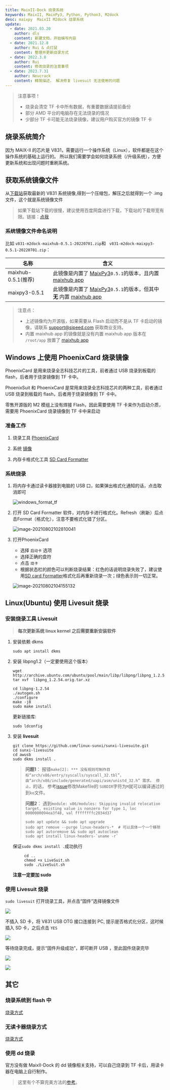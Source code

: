 ```yaml
---
title: MaixII-Dock 烧录系统
keywords: MaixII, MaixPy3, Python, Python3, M2dock
desc: maixpy  MaixII M2dock 烧录系统
update:
  - date: 2021.03.20
    author: dls
    content: 新建文档，开始编写内容
  - date: 2021.12.8
    author: Rui & 点灯鼠
    content: 整理并更新烧录方式
  - date: 2022.3.8
    author: Rui
    content: 修改烧录的注意事项
  - date: 2023.7.31
    author: Neucrack
    content: 精简描述， 解决修复 livesuit 无法使用的问题
---
```


> 注意事项！
> - 烧录会清空 TF 卡中所有数据，有重要数据请提前备份
> - 部分 AMD 平台的电脑存在无法烧录的情况
> - 少部分 TF 卡可能无法烧录镜像，建议用户购买官方的镜像 TF 卡

## 烧录系统简介

因为 MAIX-II 的芯片是 V831，需要运行一个操作系统（Linux），软件都是在这个操作系统的基础上运行的。
所以我们需要学会如何烧录系统（/升级系统），方便更新系统和出现问题时重刷系统。


## 获取系统镜像文件

从[下载站](https://dl.sipeed.com/shareURL/MaixII/MaixII-Dock/SDK/release)获取最新的 V831 系统镜像,得到一个压缩包，解压之后就得到一个 .img 文件，这个就是系统镜像文件

> 如果下载站下载的很慢，建议使用百度网盘进行下载，下载站的下载带宽有限。链接：[点我](https://pan.baidu.com/s/1vCExI3_48Q90JrxO70JdiQ)

### 系统镜像文件命名说明

比如 `v831-m2dock-maixhub-0.5.1-20220701.zip`和 ` v831-m2dock-maixpy3-0.5.1-20220701.zip`：

| 名称          | 含义                                                                                                              |
| ------------- | ----------------------------------------------------------------------------------------------------------------- |
| maixhub-0.5.1(推荐) | 此镜像是内置了 [MaixPy3](https://wiki.sipeed.com/maixpy3)`0.5.1`的版本，且内置 [maixhub app](https://maixhub.com/app/1)        |
| maixpy3-0.5.1 | 此镜像是内置了 [MaixPy3](https://wiki.sipeed.com/maixpy3)`0.5.1`的版本，但其中 **无** 内置 [maixhub app](https://maixhub.com/app/1) |

> 注意点：
> * 上述镜像均为开源版，如果需要从 Flash 启动而不是从 TF 卡启动的镜像，请联系 support@sipeed.com 获取商业支持。
> * 内置 maixhub app 的镜像就是没有内置 maixhub app 版本在 `/root/app` 放置了 [maixhub app](https://maixhub.com/app/1)

## Windows 上使用 PhoenixCard 烧录镜像

PhoenixCard 是用来烧录全志科技芯片的工具，前者通过 USB 烧录到板载的 flash，后者用于烧录镜像到 TF 卡中。

PhoenixSuit 和 PhoenixCard 是常用来烧录全志科技芯片的两种工具，前者通过 USB 烧录到板载的 flash，后者用于烧录镜像到 TF 卡中。

零售开源版的 M2 模组上没有焊接 Flash，因此需要使用 TF 卡来作为启动介质，需要用 PhoenixCard 烧录镜像到 TF 卡中来启动

### 准备工作

1. 烧录工具 [PhoenixCard](https://dl.sipeed.com/shareURL/MaixII/MaixII-Dock/SDK/tools)

2. 系统 [镜像](https://dl.sipeed.com/shareURL/MaixII/MaixII-Dock/SDK/release)

3. 内存卡格式化工具 [SD Card Formatter](https://www.sdcard.org/downloads/formatter/eula_windows/SDCardFormatterv5_WinEN.zip)

### 系统烧录

1. 将内存卡通过读卡器接到电脑的 USB 口，如果弹出格式化通知的话，点击取消即可

     ![windows_format_tf](./asserts/windows_format_tf.png)

2. 打开 SD Card Formatter 软件，对内存卡进行格式化。Refresh（刷新）后点击Format（格式化），注意不要格式化错了分区。

     ![image-20210802102810041](./../../../assets/maixII/V831/image-20210802102810041.png)

3. 打开PhoenixCard
     - 选择 `启动卡` 选项
     - 选择正确的盘符
     - 点击 `烧卡`
     - 根据状态栏的颜色可以判断烧录结果：红色的话说明烧录失败了，建议使用[SD card Formatter](https://www.sdcard.org/downloads/formatter/eula_windows/SDCardFormatterv5_WinEN.zip)格式化后再重新烧录一次；绿色表示则一切正常。

   ![image-20210802104155132](./../../../assets/maixII/V831/image-20210802104155132.png)

## Linux(Ubuntu) 使用 Livesuit 烧录

### 安装烧录工具 Livesuit 

> **每次更新系统 linux kernel 之后需要重新安装软件**

1. 安装依赖 dkms

     ```shell
     sudo apt install dkms
     ```

1. 安装 libpng1.2（一定要使用这个版本）

     ```shell
     wget http://archive.ubuntu.com/ubuntu/pool/main/libp/libpng/libpng_1.2.54.orig.tar.xz
     tar xvf  libpng_1.2.54.orig.tar.xz
     ```

     ```shell
     cd libpng-1.2.54
     ./autogen.sh
     ./configure
     make -j8
     sudo make install
     ```

     更新链接库:

     ```shell
     sudo ldconfig
     ```

1. 安装 **livesuit**

     ```shell
     git clone https://github.com/linux-sunxi/sunxi-livesuite.git
     cd sunxi-livesuite
     cd awusb
     sudo dkms install .
     ```
     > **问题1**： 报错`make[2]: *** 没有规则可制作目标“arch/x86/entry/syscalls/syscall_32.tbl”，由“arch/x86/include/generated/uapi/asm/unistd_32.h” 需求。 停止。`的话，
     > 参考[issue](https://github.com/linux-sunxi/sunxi-livesuite/issues/17)修改Makefile的 `SUBDIR`字符为`M`就可以编译通过的到`ko`文件。
     >
     > **问题2**： 遇到`module: x86/modules: Skipping invalid relocation target, existing value is nonzero for type 1, loc 0000000094ea3f48, val ffffffffc2034d37`
     > ```
     > sudo apt update && sudo apt upgrade
     > sudo apt remove --purge linux-headers-*  # 可以具体一个一个移除
     > sudo apt autoremove && sudo apt autoclean
     > sudo apt install linux-headers-`uname -r`
     > ```
     保证`sudo dkms install .`成功执行

     ```
          cd ..
          chmod +x LiveSuit.sh
          sudo ./LiveSuit.sh
     ```
     **注意一定要加 sudo**

### 使用 Livesuit 烧录

`sudo livesuit` 打开烧录工具，并点击“固件”选择镜像文件

![](./asserts/flash_15.png)

不插入 SD 卡，将 V831 USB OTG 接口连接到 PC, 提示是否格式化分区，这时候插入 SD 卡，之后点击 `YES`

![](./asserts/flash_17.png)

等待烧录完成，提示“固件升级成功”，即可断开 USB ，至此固件烧录完毕

![](./asserts/flash_19.png)

![](./asserts/flash_21.png)


## 其它

### 烧录系统到 flash 中

[烧录方式](./no_sd_flash.md)

### 无读卡器烧录方式

[烧录方式](./PhoenixSuit.md)

### 使用 dd 烧录

官方没有做 MaixII-Dock 的 dd 镜像相关支持，可以自己烧录到 TF 卡后，用读卡器在电脑上自行制作。
> 这里有个不算完美方法的[参考](https://www.cnblogs.com/USTHzhanglu/p/15431249.html)。
